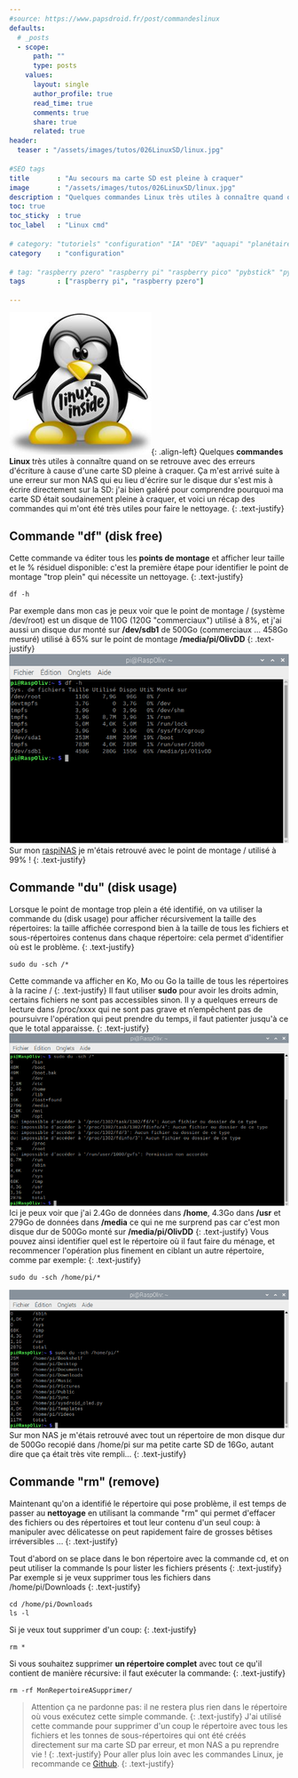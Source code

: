 ```yaml
---
#source: https://www.papsdroid.fr/post/commandeslinux
defaults:
  # _posts
  - scope:
      path: ""
      type: posts
    values:
      layout: single
      author_profile: true
      read_time: true
      comments: true
      share: true
      related: true
header: 
  teaser : "/assets/images/tutos/026LinuxSD/linux.jpg"

#SEO tags
title       : "Au secours ma carte SD est pleine à craquer"
image       : "/assets/images/tutos/026LinuxSD/linux.jpg"
description : "Quelques commandes Linux très utiles à connaître quand on se retrouve avec des erreurs d'écriture à cause d'une carte SD pleine à craquer"
toc: true
toc_sticky  : true
toc_label   : "Linux cmd"

# category: "tutoriels" "configuration" "IA" "DEV" "aquapi" "planétaire" 
category    : "configuration" 

# tag: "raspberry pzero" "raspberry pi" "raspberry pico" "pybstick" "python3" "micro-pyhton" "électronique"
tags        : ["raspberry pi", "raspberry pzero"]

---
```


![SDCard](/assets/images/tutos/026LinuxSD/linux.jpg){: .align-left} 
Quelques **commandes Linux** très utiles à connaître quand on se retrouve avec des erreurs d'écriture à cause d'une carte SD pleine à craquer. Ça m'est arrivé suite à une erreur sur mon NAS qui eu lieu d'écrire sur le disque dur s'est mis à écrire directement sur la SD: j'ai bien galéré pour comprendre pourquoi ma carte SD était soudainement pleine à craquer, et voici un récap des commandes qui m'ont été très utiles pour faire le nettoyage.
{: .text-justify}

## Commande "df" (disk free)
Cette commande va éditer tous les **points de montage** et afficher leur taille et le % résiduel disponible: c'est la première étape pour identifier le point de montage "trop plein" qui nécessite un nettoyage.
{: .text-justify}
```
df -h
```
Par exemple dans mon cas je peux voir que le point de montage / (système /dev/root) est un disque de 110G (120G "commerciaux") utilisé à 8%, et j'ai aussi un disque dur monté sur **/dev/sdb1** de 500Go (commerciaux ... 458Go mesuré) utilisé à 65% sur le point de montage **/media/pi/OlivDD**
{: .text-justify}
![SDCard](/assets/images/tutos/026LinuxSD/Commande_df.png)
Sur mon [raspiNAS](https://papsdroidfr.github.io/configuration/raspi3nas/) je m'étais retrouvé avec le point de montage / utilisé à 99% !
{: .text-justify}

## Commande "du" (disk usage)
Lorsque le point de montage trop plein a été identifié, on va utiliser la commande du (disk usage) pour afficher récursivement la taille des répertoires: la taille affichée correspond bien à la taille de tous les fichiers et sous-répertoires contenus dans chaque répertoire: cela permet d'identifier où est le problème.
{: .text-justify}
```
sudo du -sch /*
```
Cette commande va afficher en Ko, Mo ou Go la taille de tous les répertoires à la racine /
{: .text-justify}
Il faut utiliser **sudo** pour avoir les droits admin, certains fichiers ne sont pas accessibles sinon. Il y a quelques erreurs de lecture dans /proc/xxxx qui ne sont pas grave et n’empêchent pas de poursuivre l'opération qui peut prendre du temps, il faut patienter jusqu'à ce que le total apparaisse.
{: .text-justify}
![SDCard](/assets/images/tutos/026LinuxSD/Commande_du1.png)
Ici je peux voir que j'ai 2.4Go de données dans **/home**, 4.3Go dans **/usr** et 279Go de données dans **/media** ce qui ne me surprend pas car c'est mon disque dur de 500Go monté sur **/media/pi/OlivDD**
{: .text-justify}
Vous pouvez ainsi identifier quel est le répertoire où il faut faire du ménage, et recommencer l'opération plus finement en ciblant un autre répertoire, comme par exemple:
{: .text-justify}
```
sudo du -sch /home/pi/*
```
![SDCard](/assets/images/tutos/026LinuxSD/Commande_du_2.png)
Sur mon NAS je m'étais retrouvé avec tout un répertoire de mon disque dur de 500Go recopié dans /home/pi sur ma petite carte SD de 16Go, autant dire que ça était très vite rempli...
{: .text-justify}
## Commande "rm" (remove)

Maintenant qu'on a identifié le répertoire qui pose problème, il est temps de passer au **nettoyage** en utilisant la commande "rm" qui permet d'effacer des fichiers ou des répertoires et tout leur contenu d'un seul coup: à manipuler avec délicatesse on peut rapidement faire de grosses bêtises irréversibles ...
{: .text-justify}

Tout d'abord on se place dans le bon répertoire avec la commande cd, et on peut utiliser la commande ls pour lister les fichiers présents
{: .text-justify}
Par exemple si je veux supprimer tous les fichiers dans /home/pi/Downloads
{: .text-justify}
```
cd /home/pi/Downloads
ls -l
```
Si je veux tout supprimer d'un coup:
{: .text-justify}
```
rm *
```

Si vous souhaitez supprimer **un répertoire complet** avec tout ce qu'il contient de manière récursive: il faut exécuter la commande:
{: .text-justify}
```
rm -rf MonRepertoireASupprimer/
```
>Attention ça ne pardonne pas: il ne restera plus rien dans le répertoire où vous exécutez cette simple commande.
{: .text-justify}
J'ai utilisé cette commande pour supprimer d'un coup le répertoire avec tous les fichiers et les tonnes de sous-répertoires qui ont été créés directement sur ma carte SD par erreur, et mon NAS a pu reprendre vie !
{: .text-justify}
Pour aller plus loin avec les commandes Linux, je recommande ce [Github](https://juliend.github.io/linux-cheatsheet/).
{: .text-justify}